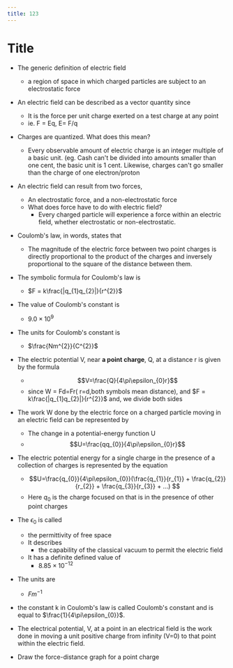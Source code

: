 ```yaml
---
title: 123
---
```


# Title
- The generic  definition of electric field 
	- a region of space in which charged particles are subject to  an electrostatic force 
- An electric field can be described as a vector quantity since 
	- It is the force per unit charge exerted on  a test charge at any point 
	- ie. F = Eq, E= F/q
- Charges are quantized. What does this mean?
	- Every observable amount of electric charge is an integer multiple of a basic unit. (eg. Cash can't be divided into amounts smaller than one cent, the basic unit is 1 cent. Likewise, charges can't go smaller than the charge of one electron/proton

- An electric field can result from two forces,
	- An electrostatic force, and a non-electrostatic force
	- What does force have to do with electric field?
		- Every charged particle will experience a force within an electric field, whether electrostatic or non-electrostatic.
- Coulomb's law, in words,  states that
	- The magnitude of the electric force between two point charges is directly proportional to the product of the charges and inversely proportional to the square of the distance between them.
- The symbolic formula for Coulomb's law is 
	- $F = k\frac{|q_{1}q_{2}|}{r^{2}}$
- The value of Coulomb's constant is 
	- $9.0 \times 10^{9}$
- The units for Coulomb's constant is 
	- $\frac{Nm^{2}}{C^{2}}$
- The electric potential V, near **a point charge**, Q, at a distance r is given by the formula 
	- $$V=\frac{Q}{4\pi\epsilon_{0}r}$$
	- since W = Fd=Fr( r=d,both symbols mean distance), and $F = k\frac{|q_{1}q_{2}|}{r^{2}}$ and, we divide both sides
- The work W done by the electric force on a charged particle moving in an electric field can be represented by
	- The change in a potential-energy function U
	- $$U=\frac{qq_{0}}{4\pi\epsilon_{0}r}$$
- The electric potential energy for a single charge in the presence of a collection of charges is represented by the equation 
	- $$U=\frac{q_{0}}{4\pi\epsilon_{0}}(\frac{q_{1}}{r_{1}} + \frac{q_{2}}{r_{2}} + \frac{q_{3}}{r_{3}} + ...) $$ 
	- Here $q_{0}$ is the charge focused on that is in the presence of other point charges

- The $\epsilon_{0}$ is called 
	- the permittivity of free space 
	- It describes
		- the capability of the classical vacuum to permit the electric field
	- It has a definite defined value of 
		- $8.85\times10^{-12}$
- The units are 
	- $Fm^{-1}$
- the constant k in Coulomb's law is called Coulomb's constant and is equal to $\frac{1}{4\pi\epsilon_{0}}$. 
- The electrical potential, V, at a point in an electrical field is the work done in moving a unit positive charge from infinity (V=0) to that point within the electric field. 
- Draw the force-distance graph for a point charge 

